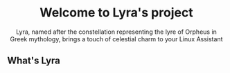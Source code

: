 <div align="center">
  
  # Welcome to Lyra's project

Lyra, named after the constellation representing the lyre of Orpheus in Greek mythology, brings a touch of celestial charm to your Linux Assistant

</div>

## What's Lyra


